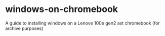 # windows-on-chromebook
A guide to installing windows on a Lenove 100e gen2 ast chromebook (for archive purposes)
